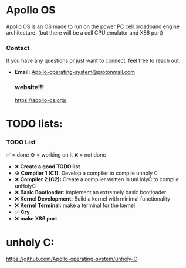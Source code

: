 # Apollo OS



Apollo OS is an OS made to run on the power PC cell broadband engine architecture. (but there will be a cell CPU emulator and X86 port) 

### Contact

If you have any questions or just want to connect, feel free to reach out:

- **Email:** [Apollo-operating-system@protonmail.com](mailto:Apollo-operating-system@protonmail.com)

  ### website!!!

  https://apollo-os.org/


# TODO lists:


### TODO List

✅ = done
⚙️ = working on it
❌ = not done

- ❌ **Create a good TODO list**
- ⚙️ **Compiler 1 (C1):** Develop a compiler to compile unholy C
- ❌ **Compiler 2 (C2):** Create a compiler written in unHolyC to compile unHolyC
- ❌ **Basic Bootloader:** Implement an extremely basic bootloader
- ❌ **Kernel Development:** Build a kernel with minimal functionality
- ❌ **Kernel Terminal:** make a terminal for the kernel
- ✅ **Cry**
- ❌ **make X86 port**


# unholy C:


https://github.com/Apollo-operating-system/unholy-C
